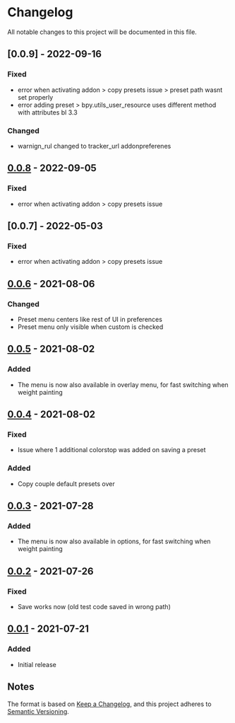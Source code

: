 # Changelog
All notable changes to this project will be documented in this file.

## [0.0.9] - 2022-09-16
### Fixed
- error when activating addon > copy presets issue > preset path wasnt set properly
- error adding preset > bpy.utils_user_resource uses different method with attributes bl 3.3
### Changed
- warnign_rul changed to tracker_url addonpreferenes

## [0.0.8] - 2022-09-05
### Fixed
- error when activating addon > copy presets issue

## [0.0.7] - 2022-05-03
### Fixed
- error when activating addon > copy presets issue

## [0.0.6] - 2021-08-06
### Changed
- Preset menu centers like rest of UI in preferences
- Preset menu only visible when custom is checked

## [0.0.5] - 2021-08-02
### Added
- The menu is now also available in overlay menu, for fast switching when weight painting

## [0.0.4] - 2021-08-02
### Fixed
- Issue where 1 additional colorstop was added on saving a preset

### Added
- Copy couple default presets over

## [0.0.3] - 2021-07-28
### Added
- The menu is now also available in options, for fast switching when weight painting

## [0.0.2] - 2021-07-26
### Fixed
- Save works now  (old test code saved in wrong path)

## [0.0.1] - 2021-07-21
### Added
- Initial release

## Notes

The format is based on [Keep a Changelog](https://keepachangelog.com/en/1.0.0/),
and this project adheres to [Semantic Versioning](https://semver.org/spec/v2.0.0.html).
<!--### Official Rigify Info-->

[0.0.8]:https://github.com/schroef/Save-Custom-Weight-Paint-Presets/releases/tag/v0.0.9
[0.0.8]:https://github.com/schroef/Save-Custom-Weight-Paint-Presets/releases/tag/v0.0.8
[0.0.6]:https://github.com/schroef/Save-Custom-Weight-Paint-Presets/releases/tag/v0.0.6
[0.0.5]:https://github.com/schroef/Save-Custom-Weight-Paint-Presets/releases/tag/v0.0.5
[0.0.4]:https://github.com/schroef/Save-Custom-Weight-Paint-Presets/releases/tag/v0.0.4
[0.0.3]:https://github.com/schroef/Save-Custom-Weight-Paint-Presets/releases/tag/v0.0.3
[0.0.2]:https://github.com/schroef/Save-Custom-Weight-Paint-Presets/releases/tag/v0.0.2
[0.0.1]:https://github.com/schroef/Save-Custom-Weight-Paint-Presets/releases/tag/v0.0.1